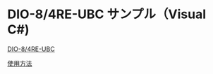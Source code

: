 # DIO-8/4RE-UBC サンプル（Visual C#)

[DIO-8/4RE-UBC](https://www.y2c.co.jp/i2c-r/dio-8-4re-ubc.html)  

[使用方法](https://www.y2c.co.jp/i2c-r/dio-8-4re-ubc/windows.html)  
